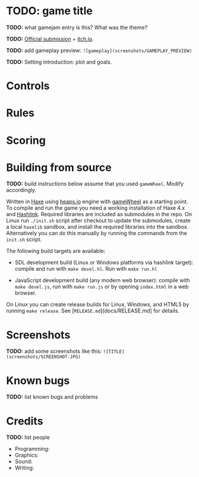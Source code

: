 TODO: game title
================

**TODO:** what gamejam entry is this?  What was the theme?

**TODO:** [Official submission](SUBMISSION-LINK-HERE) + [itch.io](ITCH-IO-LINK).

**TODO:** add gameplay preview: `![gameplay](screenshots/GAMEPLAY_PREVIEW)`

**TODO:** Setting introduction: plot and goals.


Controls
========


Rules
=====


Scoring
=======


Building from source
====================

**TODO:** build instructions below assume that you used `gameWheel`.  Modify
accordingly.

Written in [Haxe](https://haxe.org/) using [heaps.io](https://heaps.io/) engine
with [gameWheel](https://github.com/jstolarek/gameWheel) as a starting point.
To compile and run the game you need a working installation of Haxe 4.x and
[Hashlink](https://hashlink.haxe.org).  Required libraries are included as
submodules in the repo.  On Linux run `./init.sh` script after checkout to
update the submodules, create a local `haxelib` sandbox, and install the
required libraries into the sandbox.  Alternatively you can do this manually by
running the commands from the `init.sh` script.

The following build targets are available:

  * SDL development build (Linux or Windows platforms via hashlink target):
    compile and run with `make devel.hl`.  Run with `make run.hl`

  * JavaScript development build (any modern web browser): compile with `make
    devel.js`, run with `make run.js` or by opening `index.html` in a web
    browser.

On Linux you can create release builds for Linux, Windows, and HTML5 by running
`make release`.  See [`RELEASE.md`](docs/RELEASE.md] for details.


Screenshots
===========

**TODO:** add some screenshots like this: `![TITLE](screenshots/SCREENSHOT.JPG)`


Known bugs
==========

**TODO:** list known bugs and problems


Credits
=======

**TODO:** list people

  * Programming:
  * Graphics:
  * Sound:
  * Writing:
